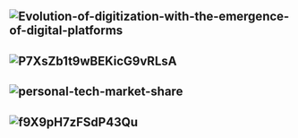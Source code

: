 
![Evolution-of-digitization-with-the-emergence-of-digital-platforms](https://www.researchgate.net/profile/Aneesh_Zutshi2/publication/337368318/figure/fig2/AS:890354630934530@1589288494353/Evolution-of-digitization-with-the-emergence-of-digital-platforms.png)
------------
![P7XsZb1t9wBEKicG9vRLsA](https://miro.medium.com/max/850/1*P7XsZb1t9wBEKicG9vRLsA.jpeg)
-------------
![personal-tech-market-share](https://www.visualcapitalist.com/wp-content/uploads/2020/10/personal-tech-market-share.jpg)
---------
![f9X9pH7zFSdP43Qu](https://miro.medium.com/max/3998/0*f9X9pH7zFSdP43Qu.png)
-------------
